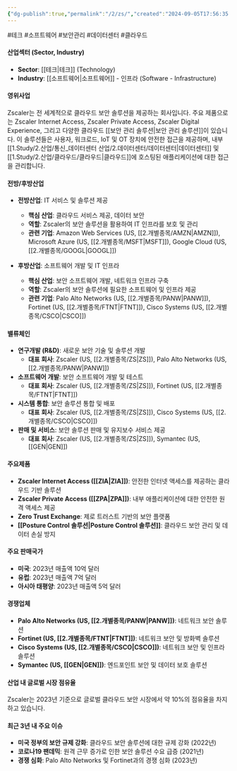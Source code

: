 ```yaml
---
{"dg-publish":true,"permalink":"/2/zs/","created":"2024-09-05T17:56:35.446+09:00","updated":"2025-07-29T21:37:05.437+09:00"}
---
```


#테크 #소프트웨어 #보안관리 #데이터센터 #클라우드 

#### 산업섹터 (Sector, Industry)

- **Sector**: [[테크\|테크]] (Technology)
- **Industry**: [[소프트웨어\|소프트웨어]] - 인프라 (Software - Infrastructure)

#### 영위사업

Zscaler는 전 세계적으로 클라우드 보안 솔루션을 제공하는 회사입니다. 주요 제품으로는 Zscaler Internet Access, Zscaler Private Access, Zscaler Digital Experience, 그리고 다양한 클라우드 [[보안 관리 솔루션\|보안 관리 솔루션]]이 있습니다. 이 솔루션들은 사용자, 워크로드, IoT 및 OT 장치에 안전한 접근을 제공하며, 내부 [[1.Study/2.산업/통신_데이터센터 산업/2.데이터센터/데이터센터\|데이터센터]] 및 [[1.Study/2.산업/클라우드/클라우드\|클라우드]]에 호스팅된 애플리케이션에 대한 접근을 관리합니다.

#### 전방/후방산업

- **전방산업**: IT 서비스 및 솔루션 제공
    - **핵심 산업**: 클라우드 서비스 제공, 데이터 보안
    - **역할**: Zscaler의 보안 솔루션을 활용하여 IT 인프라를 보호 및 관리
    - **관련 기업**: Amazon Web Services (US, [[2.개별종목/AMZN\|AMZN]]), Microsoft Azure (US, [[2.개별종목/MSFT\|MSFT]]), Google Cloud (US, [[2.개별종목/GOOGL\|GOOGL]])

- **후방산업**: 소프트웨어 개발 및 IT 인프라
    - **핵심 산업**: 보안 소프트웨어 개발, 네트워크 인프라 구축
    - **역할**: Zscaler의 보안 솔루션에 필요한 소프트웨어 및 인프라 제공
    - **관련 기업**: Palo Alto Networks (US, [[2.개별종목/PANW\|PANW]]), Fortinet (US, [[2.개별종목/FTNT\|FTNT]]), Cisco Systems (US, [[2.개별종목/CSCO\|CSCO]])

#### 밸류체인

- **연구개발 (R&D)**: 새로운 보안 기술 및 솔루션 개발
    - **대표 회사**: Zscaler (US, [[2.개별종목/ZS\|ZS]]), Palo Alto Networks (US, [[2.개별종목/PANW\|PANW]])
- **소프트웨어 개발**: 보안 소프트웨어 개발 및 테스트
    - **대표 회사**: Zscaler (US, [[2.개별종목/ZS\|ZS]]), Fortinet (US, [[2.개별종목/FTNT\|FTNT]])
- **시스템 통합**: 보안 솔루션 통합 및 배포
    - **대표 회사**: Zscaler (US, [[2.개별종목/ZS\|ZS]]), Cisco Systems (US, [[2.개별종목/CSCO\|CSCO]])
- **판매 및 서비스**: 보안 솔루션 판매 및 유지보수 서비스 제공
    - **대표 회사**: Zscaler (US, [[2.개별종목/ZS\|ZS]]), Symantec (US, [[GEN\|GEN]])

#### 주요제품

- **Zscaler Internet Access ([[ZIA\|ZIA]])**: 안전한 인터넷 액세스를 제공하는 클라우드 기반 솔루션
- **Zscaler Private Access ([[ZPA\|ZPA]])**: 내부 애플리케이션에 대한 안전한 원격 액세스 제공
- **Zero Trust Exchange**: 제로 트러스트 기반의 보안 플랫폼
- **[[Posture Control 솔루션\|Posture Control 솔루션]]**: 클라우드 보안 관리 및 데이터 손실 방지

#### 주요 판매국가

- **미국**: 2023년 매출액 10억 달러
- **유럽**: 2023년 매출액 7억 달러
- **아시아 태평양**: 2023년 매출액 5억 달러

#### 경쟁업체

- **Palo Alto Networks (US, [[2.개별종목/PANW\|PANW]])**: 네트워크 보안 솔루션
- **Fortinet (US, [[2.개별종목/FTNT\|FTNT]])**: 네트워크 보안 및 방화벽 솔루션
- **Cisco Systems (US, [[2.개별종목/CSCO\|CSCO]])**: 네트워크 보안 및 인프라 솔루션
- **Symantec (US, [[GEN\|GEN]])**: 엔드포인트 보안 및 데이터 보호 솔루션

#### 산업 내 글로벌 시장 점유율

Zscaler는 2023년 기준으로 글로벌 클라우드 보안 시장에서 약 10%의 점유율을 차지하고 있습니다.

#### 최근 3년 내 주요 이슈

- **미국 정부의 보안 규제 강화**: 클라우드 보안 솔루션에 대한 규제 강화 (2022년)
- **코로나19 팬데믹**: 원격 근무 증가로 인한 보안 솔루션 수요 급증 (2021년)
- **경쟁 심화**: Palo Alto Networks 및 Fortinet과의 경쟁 심화 (2023년)